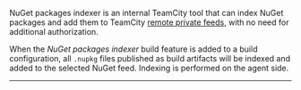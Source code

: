 [//]: # (title: NuGet Packages Indexer)
[//]: # (auxiliary-id: NuGet Packages Indexer)

NuGet packages indexer is an internal TeamCity tool that can index NuGet packages and add them to TeamCity [remote private feeds](using-teamcity-as-nuget-feed.md), with no need for additional authorization.

When the _NuGet packages indexer_ build feature is added to a build configuration, all `.nupkg` files published as build artifacts will be indexed and added to the selected NuGet feed. Indexing is performed on the agent side.

__ __